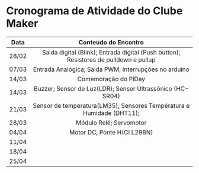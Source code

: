 # Cronograma de Atividade do Clube Maker

|Data| Conteúdo do Encontro |
|:-:|:----------------------------:|
| 28/02 | Saida digital (Blink); Entrada digital (Push button); Resistores de pulldown e pullup|
| 07/03 | Entrada Analógica; Saida PWM; Interrupções no arduino|
| 14/03 | Comemoração do PiDay|
| 14/03 | Buzzer; Sensor de Luz(LDR); Sensor Ultrassônico (HC-SR04) |
| 21/03 | Sensor de temperatura(LM35); Sensores Températura e Humidade (DHT11);|
| 28/03 | Módulo Relé; Servomotor|
| 04/04 | Motor DC, Ponte H(CI L298N)|
| 11/04 | |
| 18/04 | |
| 25/04 | |
